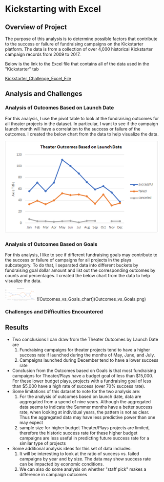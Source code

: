 # Kickstarting with Excel
## Overview of Project
The purpose of this analysis is to determine possible factors that contribute to the success or failure of fundraising campaigns on the Kickstarter platform.  The data is from a collection of over 4,000 historical Kickstarter campaign records from 2009 to 2017.

Below is the link to the Excel file that contains all of the data used in the "Kickstarter" tab

[Kickstarter_Challenge_Excel_File](Kickstarter_Challenge.xlsx)

## Analysis and Challenges
### Analysis of Outcomes Based on Launch Date
For this analysis, I use the pivot table to look at the fundraising outcomes for all theater projects in the dataset.  In particular, I want to see if the campaign launch month will have a correlation to the success or failure of the outcomes.  I created the below chart from the data to help visualize the data.

![Theater Outcomes by Launch Date](Theater_Outcomes_vs_Launch.png)

### Analysis of Outcomes Based on Goals
For this analysis, I like to see if different fundraising goals may contribute to the success or failure of campaigns for all projects in the plays subcategory.  To do that, I separated data into different buckets by fundraising goal dollar amount and list out the corresponding outcomes by counts and percentages.  I created the below chart from the data to help visualize the data.

<img src="Outcomes_vs_Goals.png" alt="Outcomes_vs_Goals_chart" title="Outcomes_vs_Goals_chart" width="100px">
![Outcomes_vs_Goals_chart](Outcomes_vs_Goals.png)

### Challenges and Difficulties Encountered

## Results
- Two conclusions I can draw from the Theater Outcomes by Launch Date are
    1. Fundraising campaigns for theater projects tend to have a higher success rate if launched during the months of May, June, and July. 
    1. Campaigns launched during December tend to have a lower success rate
- Conclusion from the Outcomes based on Goals is that most fundraising campaigns for Theater/Plays have a budget goal of less than $15,000.  For these lower budget plays, projects with a fundraising goal of less than $5,000 have a high rate of success (over 70% success rate).
- Some limitations of this dataset to note for the two analysis are:
    1. For the analysis of outcomes based on launch date, data are aggregated from a spend of nine years.  Although the aggregated data seems to indicate the Summer months have a better success rate, when looking at individual years, the pattern is not as clear.  Thus the aggregated data may have less predictive power than one may expect 
    1. sample size for higher budget Theater/Plays projects are limited, therefore the historic success rate for these higher budget campaigns are less useful in predicting future success rate for a similar type of projects
- Some additional analysis ideas for this set of data includes:
    1. It will be interesting to look at the ratio of success vs. failed campaigns by year and by size.  The data may show success rate can be impacted by economic conditions.
    1. We can also do some analysis on whether "staff pick" makes a difference in campaign outcomes
